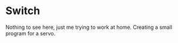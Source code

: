 # Switch
Nothing to see here, just me trying to work at home.
Creating a small program for a servo.
